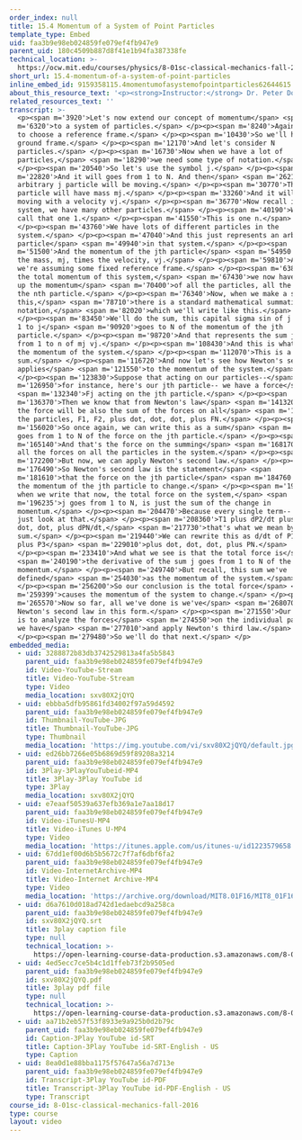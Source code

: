 ```yaml
---
order_index: null
title: 15.4 Momentum of a System of Point Particles
template_type: Embed
uid: faa3b9e98eb024859fe079ef4fb947e9
parent_uid: 180c4509b887d8f41e1b94fa387338fe
technical_location: >-
  https://ocw.mit.edu/courses/physics/8-01sc-classical-mechanics-fall-2016/week-5-momentum-and-impulse/15.4-momentum-of-a-system-of-point-particles/15.4-momentum-of-a-system-of-point-particles
short_url: 15.4-momentum-of-a-system-of-point-particles
inline_embed_id: 9159358115.4momentumofasystemofpointparticles62644615
about_this_resource_text: '<p><strong>Instructor:</strong> Dr. Peter Dourmashkin</p>'
related_resources_text: ''
transcript: >-
  <p><span m='3920'>Let's now extend our concept of momentum</span> <span
  m='6320'>to a system of particles.</span> </p><p><span m='8240'>Again, we need
  to choose a reference frame.</span> </p><p><span m='10430'>So we'll have a
  ground frame.</span> </p><p><span m='12170'>And let's consider N
  particles.</span> </p><p><span m='16730'>Now when we have a lot of
  particles,</span> <span m='18290'>we need some type of notation.</span>
  </p><p><span m='20540'>So let's use the symbol j.</span> </p><p><span
  m='22820'>And it will goes from 1 to N. And then</span> <span m='26210'>our
  arbitrary j particle will be moving.</span> </p><p><span m='30770'>This
  particle will have mass mj.</span> </p><p><span m='33260'>And it will be
  moving with a velocity vj.</span> </p><p><span m='36770'>Now recall in our
  system, we have many other particles.</span> </p><p><span m='40190'>We can
  call that one 1.</span> </p><p><span m='41550'>This is one n.</span>
  </p><p><span m='43760'>We have lots of different particles in the
  system.</span> </p><p><span m='47040'>And this just represents an arbitrary
  particle</span> <span m='49940'>in that system.</span> </p><p><span
  m='51500'>And the momentum of the jth particle</span> <span m='54950'>is just
  the mass, mj, times the velocity, vj.</span> </p><p><span m='59810'>And again,
  we're assuming some fixed reference frame.</span> </p><p><span m='63890'>So
  the total momentum of this system,</span> <span m='67430'>we now have to add
  up the momentum</span> <span m='70400'>of all the particles, all the way up to
  the nth particle.</span> </p><p><span m='76340'>Now, when we make a sum like
  this,</span> <span m='78710'>there is a standard mathematical summation
  notation,</span> <span m='82020'>which we'll write like this.</span>
  </p><p><span m='83450'>We'll do the sum, this capital sigma sin of j goes from
  1 to j</span> <span m='90920'>goes to N of the momentum of the jth
  particle.</span> </p><p><span m='98720'>And that represents the sum j goes
  from 1 to n of mj vj.</span> </p><p><span m='108430'>And this is what we call
  the momentum of the system.</span> </p><p><span m='112070'>This is a vector
  sum.</span> </p><p><span m='116720'>And now let's see how Newton's second law
  applies</span> <span m='121550'>to the momentum of the system.</span>
  </p><p><span m='123830'>Suppose that acting on our particles--</span> <span
  m='126950'>for instance, here's our jth particle-- we have a force</span>
  <span m='132340'>Fj acting on the jth particle.</span> </p><p><span
  m='136370'>Then we know that from Newton's law</span> <span m='141320'>that
  the force will be also the sum of the forces on all</span> <span m='148329'>of
  the particles, F1, F2, plus dot, dot, dot, plus FN.</span> </p><p><span
  m='156020'>So once again, we can write this as a sum</span> <span m='160170'>j
  goes from 1 to N of the force on the jth particle.</span> </p><p><span
  m='165140'>And that's the force on the summing</span> <span m='168170'>over
  all the forces on all the particles in the system.</span> </p><p><span
  m='172200'>But now, we can apply Newton's second law.</span> </p><p><span
  m='176490'>So Newton's second law is the statement</span> <span
  m='181610'>that the force on the jth particle</span> <span m='184760'>causes
  the momentum of the jth particle to change.</span> </p><p><span m='191810'>And
  when we write that now, the total force on the system,</span> <span
  m='196235'>j goes from 1 to N, is just the sum of the change in
  momentum.</span> </p><p><span m='204470'>Because every single term-- let's
  just look at that.</span> </p><p><span m='208360'>T1 plus dP2/dt plus dot,
  dot, dot, plus dPN/dt,</span> <span m='217730'>that's what we mean by the
  sum.</span> </p><p><span m='219440'>We can rewrite this as d/dt of P1 plus P2
  plus P3</span> <span m='229010'>plus dot, dot, dot, plus PN.</span>
  </p><p><span m='233410'>And what we see is that the total force is</span>
  <span m='240190'>the derivative of the sum j goes from 1 to N of the
  momentum.</span> </p><p><span m='249740'>But recall, this sum we've
  defined</span> <span m='254030'>as the momentum of the system.</span>
  </p><p><span m='256200'>So our conclusion is the total force</span> <span
  m='259399'>causes the momentum of the system to change.</span> </p><p><span
  m='265570'>Now so far, all we've done is we've</span> <span m='268070'>recast
  Newton's second law in this form.</span> </p><p><span m='271550'>Our next step
  is to analyze the forces</span> <span m='274550'>on the individual particles
  we have</span> <span m='277010'>and apply Newton's third law.</span>
  </p><p><span m='279480'>So we'll do that next.</span> </p>
embedded_media:
  - uid: 3288872b83db3742529813a4fa5b5843
    parent_uid: faa3b9e98eb024859fe079ef4fb947e9
    id: Video-YouTube-Stream
    title: Video-YouTube-Stream
    type: Video
    media_location: sxv80X2jQYQ
  - uid: ebbba5dfb95861fd34002f97a59d4592
    parent_uid: faa3b9e98eb024859fe079ef4fb947e9
    id: Thumbnail-YouTube-JPG
    title: Thumbnail-YouTube-JPG
    type: Thumbnail
    media_location: 'https://img.youtube.com/vi/sxv80X2jQYQ/default.jpg'
  - uid: ed26bb7266e05b6869d59f89208a3214
    parent_uid: faa3b9e98eb024859fe079ef4fb947e9
    id: 3Play-3PlayYouTubeid-MP4
    title: 3Play-3Play YouTube id
    type: 3Play
    media_location: sxv80X2jQYQ
  - uid: e7eaaf50539a637efb369a1e7aa18d17
    parent_uid: faa3b9e98eb024859fe079ef4fb947e9
    id: Video-iTunesU-MP4
    title: Video-iTunes U-MP4
    type: Video
    media_location: 'https://itunes.apple.com/us/itunes-u/id1223579658'
  - uid: 67dd1ef00d6b5b5672c7f7af6dbf6fa2
    parent_uid: faa3b9e98eb024859fe079ef4fb947e9
    id: Video-InternetArchive-MP4
    title: Video-Internet Archive-MP4
    type: Video
    media_location: 'https://archive.org/download/MIT8.01F16/MIT8_01F16_L15v04_360p.mp4'
  - uid: d6a7610d018ad742d1edaebcd9a258ca
    parent_uid: faa3b9e98eb024859fe079ef4fb947e9
    id: sxv80X2jQYQ.srt
    title: 3play caption file
    type: null
    technical_location: >-
      https://open-learning-course-data-production.s3.amazonaws.com/8-01sc-classical-mechanics-fall-2016/d6a7610d018ad742d1edaebcd9a258ca_sxv80X2jQYQ.srt
  - uid: 4ed5ecc7ce5b4c1d1ffeb73f2b9505ed
    parent_uid: faa3b9e98eb024859fe079ef4fb947e9
    id: sxv80X2jQYQ.pdf
    title: 3play pdf file
    type: null
    technical_location: >-
      https://open-learning-course-data-production.s3.amazonaws.com/8-01sc-classical-mechanics-fall-2016/4ed5ecc7ce5b4c1d1ffeb73f2b9505ed_sxv80X2jQYQ.pdf
  - uid: aa71b2eb57f53f8933e9a925b0d2b79c
    parent_uid: faa3b9e98eb024859fe079ef4fb947e9
    id: Caption-3Play YouTube id-SRT
    title: Caption-3Play YouTube id-SRT-English - US
    type: Caption
  - uid: 8ea0d1e88bba1175f57647a56a7d713e
    parent_uid: faa3b9e98eb024859fe079ef4fb947e9
    id: Transcript-3Play YouTube id-PDF
    title: Transcript-3Play YouTube id-PDF-English - US
    type: Transcript
course_id: 8-01sc-classical-mechanics-fall-2016
type: course
layout: video
---
```

